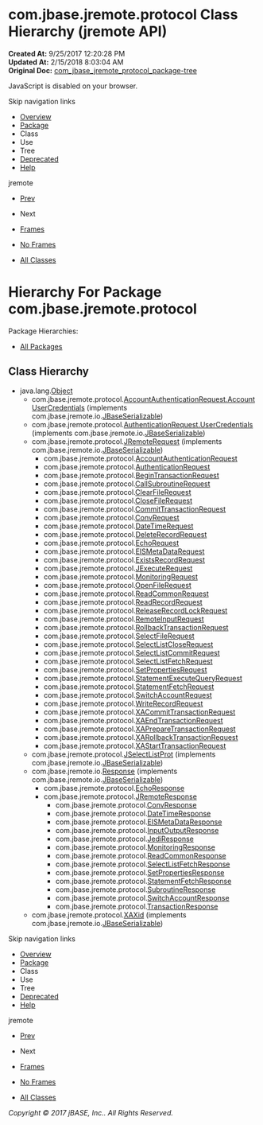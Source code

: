 # com.jbase.jremote.protocol Class Hierarchy (jremote   API)

**Created At:** 9/25/2017 12:20:28 PM  
**Updated At:** 2/15/2018 8:03:04 AM  
**Original Doc:** [com_jbase_jremote_protocol_package-tree](https://docs.jbase.com/39270-protocol/com_jbase_jremote_protocol_package-tree)  

<!--<br>    try {<br>        if (location.href.indexOf('is-external=true') == -1) {<br>            parent.document.title="com.jbase.jremote.protocol Class Hierarchy (jremote   API)";<br>        }<br>    }<br>    catch(err) {<br>    }<br>//-->
JavaScript is disabled on your browser.

Skip navigation links

- [Overview](../../../../overview-summary.html)
- [Package](/39270-protocol/com_jbase_jremote_protocol_package-summary)
- Class
- Use
- Tree
- [Deprecated](../../../../deprecated-list.html)
- [Help](../../../../help-doc.html)


jremote <br>

- [Prev](/39268-spring/com_jbase_jremote_jca_spring_package-tree)
- Next


- [Frames](../../../../index.html?com/jbase/jremote/protocol//39270-protocol/com_jbase_jremote_protocol_package-tree)
- [No Frames](/39270-protocol/com_jbase_jremote_protocol_package-tree)


- [All Classes](../../../../allclasses-noframe.html)


<!--<br>  allClassesLink = document.getElementById("allclasses\_navbar\_top");<br>  if(window==top) {<br>    allClassesLink.style.display = "block";<br>  }<br>  else {<br>    allClassesLink.style.display = "none";<br>  }<br>  //-->

# Hierarchy For Package com.jbase.jremote.protocol
Package Hierarchies:
- [All Packages](../../../../overview-tree.html)

## Class Hierarchy

- java.lang.[Object](http://java.sun.com/j2se/1.5.0/docs/api/java/lang/Object.html?is-external=true "class or interface in java.lang")
    - com.jbase.jremote.protocol.[AccountAuthenticationRequest.AccountUserCredentials](/39270-protocol/com_jbase_jremote_protocol_AccountAuthenticationRequest.AccountUserCredentials "class in com.jbase.jremote.protocol") (implements com.jbase.jremote.io.[JBaseSerializable](/39250-io/com_jbase_jremote_io_jbaseserializable "interface in com.jbase.jremote.io"))
    - com.jbase.jremote.protocol.[AuthenticationRequest.UserCredentials](/39270-protocol/com_jbase_jremote_protocol_AuthenticationRequest.UserCredentials "class in com.jbase.jremote.protocol") (implements com.jbase.jremote.io.[JBaseSerializable](/39250-io/com_jbase_jremote_io_jbaseserializable "interface in com.jbase.jremote.io"))
    - com.jbase.jremote.protocol.[JRemoteRequest](/39270-protocol/com_jbase_jremote_protocol_jremoterequest "class in com.jbase.jremote.protocol") (implements com.jbase.jremote.io.[JBaseSerializable](/39250-io/com_jbase_jremote_io_jbaseserializable "interface in com.jbase.jremote.io"))
        - com.jbase.jremote.protocol.[AccountAuthenticationRequest](/39270-protocol/com_jbase_jremote_protocol_accountauthenticationrequest "class in com.jbase.jremote.protocol")
        - com.jbase.jremote.protocol.[AuthenticationRequest](/39270-protocol/com_jbase_jremote_protocol_authenticationrequest "class in com.jbase.jremote.protocol")
        - com.jbase.jremote.protocol.[BeginTransactionRequest](/39270-protocol/com_jbase_jremote_protocol_begintransactionrequest "class in com.jbase.jremote.protocol")
        - com.jbase.jremote.protocol.[CallSubroutineRequest](/39270-protocol/com_jbase_jremote_protocol_callsubroutinerequest "class in com.jbase.jremote.protocol")
        - com.jbase.jremote.protocol.[ClearFileRequest](/39270-protocol/com_jbase_jremote_protocol_clearfilerequest "class in com.jbase.jremote.protocol")
        - com.jbase.jremote.protocol.[CloseFileRequest](/39270-protocol/com_jbase_jremote_protocol_closefilerequest "class in com.jbase.jremote.protocol")
        - com.jbase.jremote.protocol.[CommitTransactionRequest](/39270-protocol/com_jbase_jremote_protocol_committransactionrequest "class in com.jbase.jremote.protocol")
        - com.jbase.jremote.protocol.[ConvRequest](/39270-protocol/com_jbase_jremote_protocol_convrequest "class in com.jbase.jremote.protocol")
        - com.jbase.jremote.protocol.[DateTimeRequest](/39270-protocol/com_jbase_jremote_protocol_datetimerequest "class in com.jbase.jremote.protocol")
        - com.jbase.jremote.protocol.[DeleteRecordRequest](/39270-protocol/com_jbase_jremote_protocol_deleterecordrequest "class in com.jbase.jremote.protocol")
        - com.jbase.jremote.protocol.[EchoRequest](/39270-protocol/com_jbase_jremote_protocol_echorequest "class in com.jbase.jremote.protocol")
        - com.jbase.jremote.protocol.[EISMetaDataRequest](/39270-protocol/com_jbase_jremote_protocol_eismetadatarequest "class in com.jbase.jremote.protocol")
        - com.jbase.jremote.protocol.[ExistsRecordRequest](/39270-protocol/com_jbase_jremote_protocol_existsrecordrequest "class in com.jbase.jremote.protocol")
        - com.jbase.jremote.protocol.[JExecuteRequest](/39270-protocol/com_jbase_jremote_protocol_jexecuterequest "class in com.jbase.jremote.protocol")
        - com.jbase.jremote.protocol.[MonitoringRequest](/39270-protocol/com_jbase_jremote_protocol_monitoringrequest "class in com.jbase.jremote.protocol")
        - com.jbase.jremote.protocol.[OpenFileRequest](/39270-protocol/com_jbase_jremote_protocol_openfilerequest "class in com.jbase.jremote.protocol")
        - com.jbase.jremote.protocol.[ReadCommonRequest](/39270-protocol/com_jbase_jremote_protocol_readcommonrequest "class in com.jbase.jremote.protocol")
        - com.jbase.jremote.protocol.[ReadRecordRequest](/39270-protocol/com_jbase_jremote_protocol_readrecordrequest "class in com.jbase.jremote.protocol")
        - com.jbase.jremote.protocol.[ReleaseRecordLockRequest](/39270-protocol/com_jbase_jremote_protocol_releaserecordlockrequest "class in com.jbase.jremote.protocol")
        - com.jbase.jremote.protocol.[RemoteInputRequest](/39270-protocol/com_jbase_jremote_protocol_remoteinputrequest "class in com.jbase.jremote.protocol")
        - com.jbase.jremote.protocol.[RollbackTransactionRequest](/39270-protocol/com_jbase_jremote_protocol_rollbacktransactionrequest "class in com.jbase.jremote.protocol")
        - com.jbase.jremote.protocol.[SelectFileRequest](/39270-protocol/com_jbase_jremote_protocol_selectfilerequest "class in com.jbase.jremote.protocol")
        - com.jbase.jremote.protocol.[SelectListCloseRequest](/39270-protocol/com_jbase_jremote_protocol_selectlistcloserequest "class in com.jbase.jremote.protocol")
        - com.jbase.jremote.protocol.[SelectListCommitRequest](/39270-protocol/com_jbase_jremote_protocol_selectlistcommitrequest "class in com.jbase.jremote.protocol")
        - com.jbase.jremote.protocol.[SelectListFetchRequest](/39270-protocol/com_jbase_jremote_protocol_selectlistfetchrequest "class in com.jbase.jremote.protocol")
        - com.jbase.jremote.protocol.[SetPropertiesRequest](/39270-protocol/com_jbase_jremote_protocol_setpropertiesrequest "class in com.jbase.jremote.protocol")
        - com.jbase.jremote.protocol.[StatementExecuteQueryRequest](/39270-protocol/com_jbase_jremote_protocol_statementexecutequeryrequest "class in com.jbase.jremote.protocol")
        - com.jbase.jremote.protocol.[StatementFetchRequest](/39270-protocol/com_jbase_jremote_protocol_statementfetchrequest "class in com.jbase.jremote.protocol")
        - com.jbase.jremote.protocol.[SwitchAccountRequest](/39270-protocol/com_jbase_jremote_protocol_switchaccountrequest "class in com.jbase.jremote.protocol")
        - com.jbase.jremote.protocol.[WriteRecordRequest](/39270-protocol/com_jbase_jremote_protocol_writerecordrequest "class in com.jbase.jremote.protocol")
        - com.jbase.jremote.protocol.[XACommitTransactionRequest](/39270-protocol/com_jbase_jremote_protocol_xacommittransactionrequest "class in com.jbase.jremote.protocol")
        - com.jbase.jremote.protocol.[XAEndTransactionRequest](/39270-protocol/com_jbase_jremote_protocol_xaendtransactionrequest "class in com.jbase.jremote.protocol")
        - com.jbase.jremote.protocol.[XAPrepareTransactionRequest](/39270-protocol/com_jbase_jremote_protocol_xapreparetransactionrequest "class in com.jbase.jremote.protocol")
        - com.jbase.jremote.protocol.[XARollbackTransactionRequest](/39270-protocol/com_jbase_jremote_protocol_xarollbacktransactionrequest "class in com.jbase.jremote.protocol")
        - com.jbase.jremote.protocol.[XAStartTransactionRequest](/39270-protocol/com_jbase_jremote_protocol_xastarttransactionrequest "class in com.jbase.jremote.protocol")
    - com.jbase.jremote.protocol.[JSelectListProt](/39270-protocol/com_jbase_jremote_protocol_jselectlistprot "class in com.jbase.jremote.protocol") (implements com.jbase.jremote.io.[JBaseSerializable](/39250-io/com_jbase_jremote_io_jbaseserializable "interface in com.jbase.jremote.io"))
    - com.jbase.jremote.io.[Response](/39250-io/com_jbase_jremote_io_response "class in com.jbase.jremote.io") (implements com.jbase.jremote.io.[JBaseSerializable](/39250-io/com_jbase_jremote_io_jbaseserializable "interface in com.jbase.jremote.io"))
        - com.jbase.jremote.protocol.[EchoResponse](/39270-protocol/com_jbase_jremote_protocol_echoresponse "class in com.jbase.jremote.protocol")
        - com.jbase.jremote.protocol.[JRemoteResponse](/39270-protocol/com_jbase_jremote_protocol_jremoteresponse "class in com.jbase.jremote.protocol")
            - com.jbase.jremote.protocol.[ConvResponse](/39270-protocol/com_jbase_jremote_protocol_convresponse "class in com.jbase.jremote.protocol")
            - com.jbase.jremote.protocol.[DateTimeResponse](/39270-protocol/com_jbase_jremote_protocol_datetimeresponse "class in com.jbase.jremote.protocol")
            - com.jbase.jremote.protocol.[EISMetaDataResponse](/39270-protocol/com_jbase_jremote_protocol_eismetadataresponse "class in com.jbase.jremote.protocol")
            - com.jbase.jremote.protocol.[InputOutputResponse](/39270-protocol/com_jbase_jremote_protocol_inputoutputresponse "class in com.jbase.jremote.protocol")
            - com.jbase.jremote.protocol.[JediResponse](/39270-protocol/com_jbase_jremote_protocol_jediresponse "class in com.jbase.jremote.protocol")
            - com.jbase.jremote.protocol.[MonitoringResponse](/39270-protocol/com_jbase_jremote_protocol_monitoringresponse "class in com.jbase.jremote.protocol")
            - com.jbase.jremote.protocol.[ReadCommonResponse](/39270-protocol/com_jbase_jremote_protocol_readcommonresponse "class in com.jbase.jremote.protocol")
            - com.jbase.jremote.protocol.[SelectListFetchResponse](/39270-protocol/com_jbase_jremote_protocol_selectlistfetchresponse "class in com.jbase.jremote.protocol")
            - com.jbase.jremote.protocol.[SetPropertiesResponse](/39270-protocol/com_jbase_jremote_protocol_setpropertiesresponse "class in com.jbase.jremote.protocol")
            - com.jbase.jremote.protocol.[StatementFetchResponse](/39270-protocol/com_jbase_jremote_protocol_statementfetchresponse "class in com.jbase.jremote.protocol")
            - com.jbase.jremote.protocol.[SubroutineResponse](/39270-protocol/com_jbase_jremote_protocol_subroutineresponse "class in com.jbase.jremote.protocol")
            - com.jbase.jremote.protocol.[SwitchAccountResponse](/39270-protocol/com_jbase_jremote_protocol_switchaccountresponse "class in com.jbase.jremote.protocol")
            - com.jbase.jremote.protocol.[TransactionResponse](/39270-protocol/com_jbase_jremote_protocol_transactionresponse "class in com.jbase.jremote.protocol")
    - com.jbase.jremote.protocol.[XAXid](/39270-protocol/com_jbase_jremote_protocol_xaxid "class in com.jbase.jremote.protocol") (implements com.jbase.jremote.io.[JBaseSerializable](/39250-io/com_jbase_jremote_io_jbaseserializable "interface in com.jbase.jremote.io"))

Skip navigation links

- [Overview](../../../../overview-summary.html)
- [Package](/39270-protocol/com_jbase_jremote_protocol_package-summary)
- Class
- Use
- Tree
- [Deprecated](../../../../deprecated-list.html)
- [Help](../../../../help-doc.html)


jremote <br>

- [Prev](/39268-spring/com_jbase_jremote_jca_spring_package-tree)
- Next


- [Frames](../../../../index.html?com/jbase/jremote/protocol//39270-protocol/com_jbase_jremote_protocol_package-tree)
- [No Frames](/39270-protocol/com_jbase_jremote_protocol_package-tree)


- [All Classes](../../../../allclasses-noframe.html)


<!--<br>  allClassesLink = document.getElementById("allclasses\_navbar\_bottom");<br>  if(window==top) {<br>    allClassesLink.style.display = "block";<br>  }<br>  else {<br>    allClassesLink.style.display = "none";<br>  }<br>  //-->

*Copyright © 2017 jBASE, Inc.. All Rights Reserved.*
